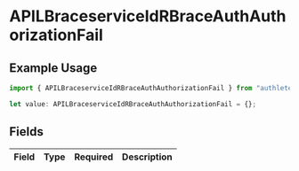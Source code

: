 # APILBraceserviceIdRBraceAuthAuthorizationFail

## Example Usage

```typescript
import { APILBraceserviceIdRBraceAuthAuthorizationFail } from "authlete-typescript-sdk/models";

let value: APILBraceserviceIdRBraceAuthAuthorizationFail = {};
```

## Fields

| Field       | Type        | Required    | Description |
| ----------- | ----------- | ----------- | ----------- |
